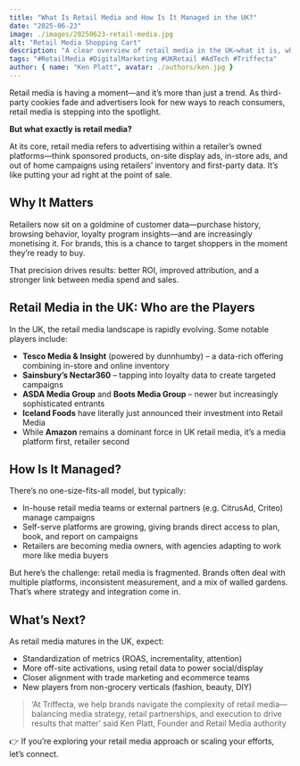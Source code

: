 ```yaml
---
title: "What Is Retail Media and How Is It Managed in the UK?"
date: "2025-06-23"
image: ./images/20250623-retail-media.jpg
alt: "Retail Media Shopping Cart"
description: "A clear overview of retail media in the UK—what it is, why it matters, key players like Tesco and Sainsbury’s, and how brands are managing campaigns amid a fragmented landscape."
tags: "#RetailMedia #DigitalMarketing #UKRetail #AdTech #Triffecta"
author: { name: "Ken Platt", avatar: ./authors/ken.jpg }
---
```


<p>
  Retail media is having a moment—and it’s more than just a trend. As third-party cookies fade and advertisers look for new ways to reach consumers, retail media is stepping into the spotlight.
</p>

<p><strong>But what exactly is retail media?</strong></p>

<p>
  At its core, retail media refers to advertising within a retailer’s owned platforms—think sponsored products, on-site display ads, in-store ads, and out of home campaigns using retailers’ inventory and first-party data. It’s like putting your ad right at the point of sale.
</p>

<h2>Why It Matters</h2>

<p>
  Retailers now sit on a goldmine of customer data—purchase history, browsing behavior, loyalty program insights—and are increasingly monetising it. For brands, this is a chance to target shoppers in the moment they’re ready to buy.
</p>

<p>
  That precision drives results: better ROI, improved attribution, and a stronger link between media spend and sales.
</p>

<h2>Retail Media in the UK: Who are the Players</h2>

<p>In the UK, the retail media landscape is rapidly evolving. Some notable players include:</p>
<ul>
  <li>
    <strong>Tesco Media & Insight</strong> (powered by dunnhumby) – a data-rich offering combining in-store and online inventory
  </li>
  <li>
    <strong>Sainsbury’s Nectar360</strong> – tapping into loyalty data to create targeted campaigns
  </li>
  <li>
    <strong>ASDA Media Group</strong> and <strong>Boots Media Group</strong> – newer but increasingly sophisticated entrants
  </li>
  <li>
    <strong>Iceland Foods</strong> have literally just announced their investment into Retail Media
  </li>
  <li>
    While <strong>Amazon</strong> remains a dominant force in UK retail media, it’s a media platform first, retailer second
  </li>
</ul>

<h2>How Is It Managed?</h2>

<p>There’s no one-size-fits-all model, but typically:</p>
<ul>
  <li>In-house retail media teams or external partners (e.g. CitrusAd, Criteo) manage campaigns</li>
  <li>Self-serve platforms are growing, giving brands direct access to plan, book, and report on campaigns</li>
  <li>Retailers are becoming media owners, with agencies adapting to work more like media buyers</li>
</ul>

<p>
  But here’s the challenge: retail media is fragmented. Brands often deal with multiple platforms, inconsistent measurement, and a mix of walled gardens. That’s where strategy and integration come in.
</p>

<h2>What’s Next?</h2>

<p>As retail media matures in the UK, expect:</p>
<ul>
  <li>Standardization of metrics (ROAS, incrementality, attention)</li>
  <li>More off-site activations, using retail data to power social/display</li>
  <li>Closer alignment with trade marketing and ecommerce teams</li>
  <li>New players from non-grocery verticals (fashion, beauty, DIY)</li>
</ul>

<blockquote>
  <p>
    ‘At Triffecta, we help brands navigate the complexity of retail media—balancing media strategy, retail partnerships, and execution to drive results that matter’ said Ken Platt, Founder and Retail Media authority
  </p>
</blockquote>

<p>
  👉 If you’re exploring your retail media approach or scaling your efforts, let’s connect.
</p>
